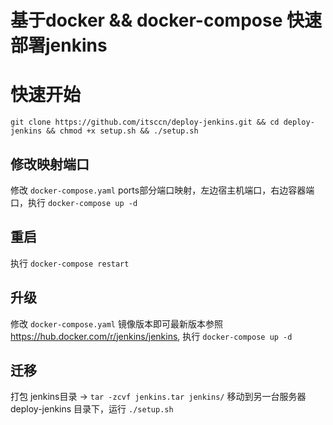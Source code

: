 # 基于docker && docker-compose 快速部署jenkins

# 快速开始
``` git clone https://github.com/itsccn/deploy-jenkins.git && cd deploy-jenkins && chmod +x setup.sh && ./setup.sh ```


## 修改映射端口
修改 `docker-compose.yaml` ports部分端口映射，左边宿主机端口，右边容器端口，执行 `docker-compose up -d`
## 重启
执行 `docker-compose restart` 
## 升级
修改 `docker-compose.yaml` 镜像版本即可最新版本参照 https://hub.docker.com/r/jenkins/jenkins, 执行 `docker-compose up -d`
## 迁移
 打包 jenkins目录 -> ``` tar -zcvf jenkins.tar jenkins/ ```
 移动到另一台服务器 deploy-jenkins 目录下，运行 `./setup.sh`
